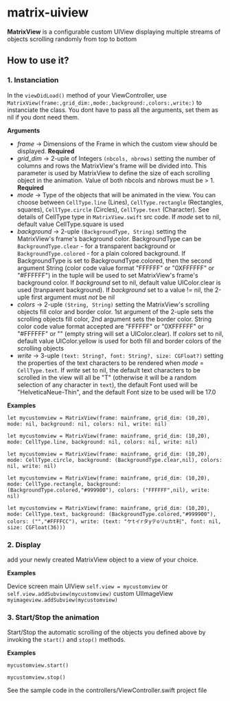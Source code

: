 # matrix-uiview
**MatrixView** is a configurable custom UIView displaying multiple streams of objects scrolling randomly from top to bottom

## How to use it?
### 1. Instanciation
In the `viewDidLoad()` method of your ViewController, use `MatrixView(frame:,grid_dim:,mode:,background:,colors:,write:)` to instanciate the class. You dont have to pass all the arguments, set them as nil if you dont need them.

**Arguments**

* *frame* -> Dimensions of the Frame in which the custom view should be displayed. **Required**
* *grid_dim* -> 2-uple of Integers `(nbcols, nbrows)` setting the number of columns and rows the MatrixView's frame will be divided into. This parameter is used by MatrixView to define the size of each scrolling object in the animation. Value of both nbcols and nbrows must be > 1. **Required**
* *mode* -> Type of the objects that will be animated in the view. You can choose between `CellType.line` (Lines), `CellType.rectangle` (Rectangles, squares), `CellType.circle` (Circles), `CellType.text` (Character). See details of CellType type in `MatrixView.swift` src code. If *mode* set to nil, default value CellType.square is used
* *background* -> 2-uple `(BackgroundType, String)` setting the MatrixView's frame's background color. BackgroundType can be `BackgroundType.clear` - for a transparent background or `BackgroundType.colored` - for a plain colored background. If BackgroundType is set to BackgroundType.colored, then the second argument String (color code value format "FFFFFF" or "0XFFFFFF" or "#FFFFFF") in the tuple will be used to set MatrixView's frame's background color. If *background* set to nil, default value UIColor.clear is used (tranparent background). If *background* set to a value != nil, the 2-uple first argument must *not* be nil
* *colors* -> 2-uple `(String, String)` setting the MatrixView's scrolling objects fill color and border color. 1st argument of the 2-uple sets the scrolling objects fill color, 2nd argument sets the border color. String color code value format accepted are "FFFFFF" or "0XFFFFFF" or "#FFFFFF" or "" (empty string will set a UIColor.clear). If *colors* set to nil, default value UIColor.yellow is used for both fill and border colors of the scrolling objects
* *write* -> 3-uple `(text: String?, font: String?, size: CGFloat?)` setting the properties of the text characters to be rendered when *mode* = `CellType.text`. If *write* set to nil, the default text characters to be scrolled in the view will all be "T" (otherwise it will be a random selection of any character in `text`), the default Font used will be "HelveticaNeue-Thin", and the default Font size to be used will be 17.0
 
**Examples**
 
`let mycustomview = MatrixView(frame: mainframe, grid_dim: (10,20), mode: nil, background: nil, colors: nil, write: nil)`

`let mycustomview = MatrixView(frame: mainframe, grid_dim: (10,20), mode: CellType.line, background: nil, colors: nil, write: nil)`

`let mycustomview = MatrixView(frame: mainframe, grid_dim: (10,20), mode: CellType.circle, background: (BackgroundType.clear,nil), colors: nil, write: nil)`

`let mycustomview = MatrixView(frame: mainframe, grid_dim: (10,20), mode: CellType.rectangle, background: (BackgroundType.colored,"#999900"), colors: ("FFFFFF",nil), write: nil)`

`let mycustomview = MatrixView(frame: mainframe, grid_dim: (10,20), mode: CellType.text, background: (BackgroundType.colored,"#999900"), colors: ("","#FFFFCC"), write: (text: "ケtイrタyテoリuカt利", font: nil, size: CGFloat(36)))`

### 2. Display
add your newly created MatrixView object to a view of your choice.

**Examples**

Device screen main UIView `self.view = mycustomview` or `self.view.addSubview(mycustomview)`
custom UIImageView `myimageview.addSubview(mycustomview)`

### 3. Start/Stop the animation
Start/Stop the automatic scrolling of the objects you defined above by invoking the `start()` and `stop()` methods.

**Examples**

`mycustomview.start()`

`mycustomview.stop()`

See the sample code in the controllers/ViewController.swift project file
